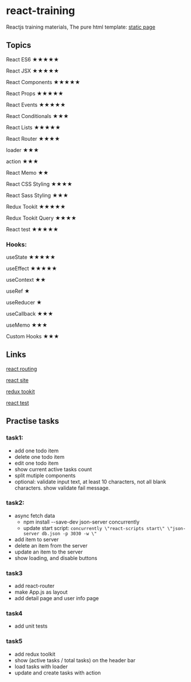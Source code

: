# react-training
Reactjs training materials,
The pure html template: [static page](https://oldbig.github.io/react-training/) 

## Topics
React ES6     ★★★★★

React JSX     ★★★★★

React Components ★★★★★

React Props ★★★★★

React Events  ★★★★★

React Conditionals ★★★

React Lists ★★★★★

React Router  ★★★★

  loader ★★★

  action ★★★
  
React Memo  ★★

React CSS Styling    ★★★★

React Sass Styling    ★★★   

Redux Tookit         ★★★★★

  Redux Tookit Query ★★★★
  
React test           ★★★★★

### Hooks:

useState    ★★★★★

useEffect    ★★★★★

useContext  ★★

useRef      ★

useReducer   ★

useCallback   ★★★

useMemo  ★★★

Custom Hooks  ★★★


## Links
[react routing](https://reactrouter.com/)

[react site](https://react.dev/reference/react)

[redux tookit](https://redux-toolkit.js.org/introduction/getting-started)

[react test](https://testing-library.com/docs/)


## Practise tasks
### task1:
- add one todo item
- delete one todo item
- edit one todo item
- show current active tasks count
- split mutiple components
- optional: validate input text, at least 10 characters, not all blank characters. show validate fail message.
### task2:
- async fetch data
  + npm install --save-dev json-server concurrently
  + update start script: `concurrently \"react-scripts start\" \"json-server db.json -p 3030 -w \"`
- add item to server
- delete an item from the server
- update an item to the server
- show loading, and disable buttons
### task3
- add react-router
- make App.js as layout
- add detail page and user info page
### task4
- add unit tests
### task5
- add redux toolkit
- show (active tasks / total tasks) on the header bar
- load tasks with loader
- update and create tasks with action
